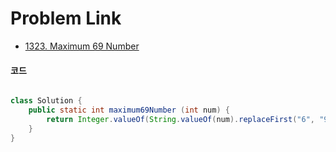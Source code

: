# Problem Link
- [1323. Maximum 69 Number](https://leetcode.com/problems/maximum-69-number/)


#### 코드

```java

class Solution {
    public static int maximum69Number (int num) {
        return Integer.valueOf(String.valueOf(num).replaceFirst("6", "9"));
    }
}

```
